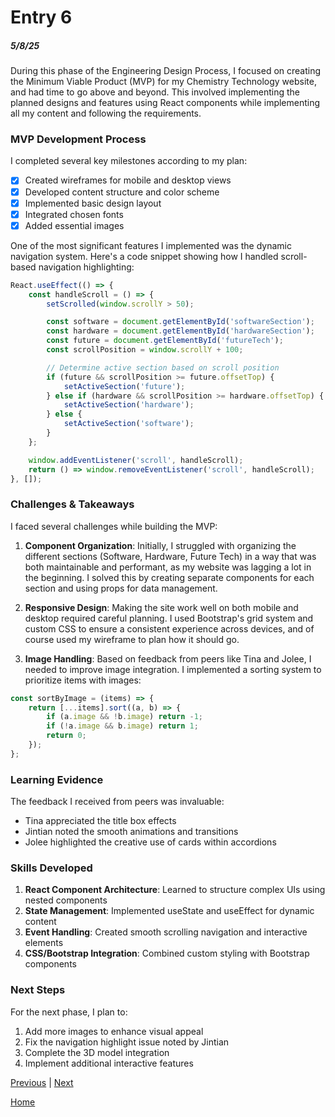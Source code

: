 # Entry 6
##### 5/8/25
During this phase of the Engineering Design Process, I focused on creating the Minimum Viable Product (MVP) for my Chemistry Technology website, and had time to go above and beyond. This involved implementing the planned designs and features using React components while implementing all my content and following the requirements.

### MVP Development Process
I completed several key milestones according to my plan:
- [x] Created wireframes for mobile and desktop views
- [x] Developed content structure and color scheme
- [x] Implemented basic design layout
- [x] Integrated chosen fonts
- [x] Added essential images

One of the most significant features I implemented was the dynamic navigation system. Here's a code snippet showing how I handled scroll-based navigation highlighting:

```jsx
React.useEffect(() => {
    const handleScroll = () => {
        setScrolled(window.scrollY > 50);

        const software = document.getElementById('softwareSection');
        const hardware = document.getElementById('hardwareSection');
        const future = document.getElementById('futureTech');
        const scrollPosition = window.scrollY + 100;

        // Determine active section based on scroll position
        if (future && scrollPosition >= future.offsetTop) {
            setActiveSection('future');
        } else if (hardware && scrollPosition >= hardware.offsetTop) {
            setActiveSection('hardware');
        } else {
            setActiveSection('software');
        }
    };

    window.addEventListener('scroll', handleScroll);
    return () => window.removeEventListener('scroll', handleScroll);
}, []);
```

### Challenges & Takeaways
I faced several challenges while building the MVP:

1. **Component Organization**: Initially, I struggled with organizing the different sections (Software, Hardware, Future Tech) in a way that was both maintainable and performant, as my website was lagging a lot in the beginning. I solved this by creating separate components for each section and using props for data management.

2. **Responsive Design**: Making the site work well on both mobile and desktop required careful planning. I used Bootstrap's grid system and custom CSS to ensure a consistent experience across devices, and of course used my wireframe to plan how it should go.

3. **Image Handling**: Based on feedback from peers like Tina and Jolee, I needed to improve image integration. I implemented a sorting system to prioritize items with images:

```jsx
const sortByImage = (items) => {
    return [...items].sort((a, b) => {
        if (a.image && !b.image) return -1;
        if (!a.image && b.image) return 1;
        return 0;
    });
};
```

### Learning Evidence
The feedback I received from peers was invaluable:
- Tina appreciated the title box effects
- Jintian noted the smooth animations and transitions
- Jolee highlighted the creative use of cards within accordions

### Skills Developed
1. **React Component Architecture**: Learned to structure complex UIs using nested components
2. **State Management**: Implemented useState and useEffect for dynamic content
3. **Event Handling**: Created smooth scrolling navigation and interactive elements
4. **CSS/Bootstrap Integration**: Combined custom styling with Bootstrap components

### Next Steps
For the next phase, I plan to:
1. Add more images to enhance visual appeal
2. Fix the navigation highlight issue noted by Jintian
3. Complete the 3D model integration
4. Implement additional interactive features

[Previous](entry05.md) | [Next](entry07.md)

[Home](../README.md)
